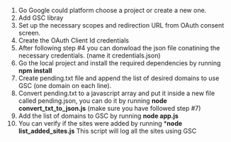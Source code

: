 1. Go Google could platform choose a project or create a new one.
2. Add GSC libray
3. Set up the necessary scopes and redirection URL from OAuth consent screen. 
4. Create the OAuth Client Id credentials
5. After following step #4 you can donwload the json file conatining the necessary credentials. (name it credentials.json)
6. Go the local project and install the required dependencies by running **npm install** 
7. Create pending.txt file and append the list of desired domains to use GSC (one domain on each line). 
8. Convert pending.txt to a javascript array and put it inside a new file called pending.json, you can do it by running **node convert_txt_to_json.js** (make sure you have followed step #7)
9. Add the list of domains to GSC by running **node app.js**
10. You can verify if the sites were added by running ***node list_added_sites.js** This script will log all the sites using GSC